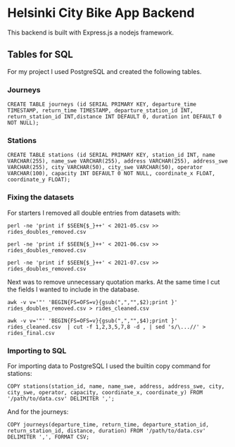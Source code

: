 # Helsinki City Bike App Backend

This backend is built with Express.js a nodejs framework.

## Tables for SQL
For my project I used PostgreSQL and created the following tables.

### Journeys
`CREATE TABLE journeys (id SERIAL PRIMARY KEY, departure_time TIMESTAMP, return_time TIMESTAMP, departure_station_id INT, return_station_id INT,distance INT DEFAULT 0, duration int DEFAULT 0 NOT NULL);`

### Stations
`CREATE TABLE stations (id SERIAL PRIMARY KEY, station_id INT, name VARCHAR(255), name_swe VARCHAR(255), address VARCHAR(255), address_swe VARCHAR(255), city VARCHAR(50), city_swe VARCHAR(50), operator VARCHAR(100), capacity INT DEFAULT 0 NOT NULL, coordinate_x FLOAT, coordinate_y FLOAT);`

### Fixing the datasets

For starters I removed all double entries from datasets with:

`perl -ne 'print if $SEEN{$_}++' < 2021-05.csv >> rides_doubles_removed.csv`

`perl -ne 'print if $SEEN{$_}++' < 2021-06.csv >> rides_doubles_removed.csv`

`perl -ne 'print if $SEEN{$_}++' < 2021-07.csv >> rides_doubles_removed.csv`

Next was to remove unnecessary quotation marks. At the same time I cut the fields I wanted to include in the database.

`awk -v v='"' 'BEGIN{FS=OFS=v}{gsub(",","",$2);print }' rides_doubles_removed.csv > rides_cleaned.csv`

`awk -v v='"' 'BEGIN{FS=OFS=v}{gsub(",","",$4);print }' rides_cleaned.csv  | cut -f 1,2,3,5,7,8 -d , | sed 's/\...//' >  rides_final.csv`

### Importing to SQL

For importing data to PostgreSQL I used the builtin copy command for stations:

`COPY stations(station_id, name, name_swe, address, address_swe, city, city_swe, operator, capacity, coordinate_x, coordinate_y) FROM '/path/to/data.csv' DELIMITER ',';`

And for the journeys:

`COPY journeys(departure_time, return_time, departure_station_id, return_station_id, distance, duration) FROM '/path/to/data.csv' DELIMITER ',', FORMAT CSV;`
